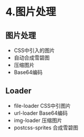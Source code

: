 # 4.图片处理

## 图片处理

* CSS中引入的图片
* 自动合成雪碧图
* 压缩图片
* Base64编码

## Loader

* file-loader CSS中引图片
* url-loader Base64编码
* img-loader 压缩图片
* postcss-sprites 合成雪碧图

